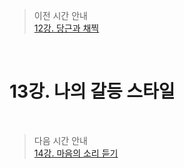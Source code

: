 > 이전 시간 안내  
> [12강. 당근과 채찍](./12_Carrots_and_Stick.md)  

<br>

# 13강. 나의 갈등 스타일  

<br>

> 다음 시간 안내  
> [14강. 마음의 소리 듣기](./14_Listening_to_the_Voice_of_the_Heart.md)  